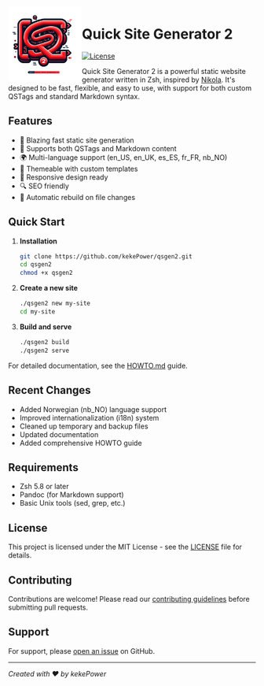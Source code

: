 <img src="qsg2-square.png" width="150" align="left">

# Quick Site Generator 2

[![License](https://img.shields.io/badge/license-MIT-blue.svg)](LICENSE)

Quick Site Generator 2 is a powerful static website generator written in Zsh, inspired by [Nikola](https://github.com/getnikola/nikola). It's designed to be fast, flexible, and easy to use, with support for both custom QSTags and standard Markdown syntax.

## Features

- 🚀 Blazing fast static site generation
- 📝 Supports both QSTags and Markdown content
- 🌍 Multi-language support (en_US, en_UK, es_ES, fr_FR, nb_NO)
- 🎨 Themeable with custom templates
- 📱 Responsive design ready
- 🔍 SEO friendly
- 🔄 Automatic rebuild on file changes

## Quick Start

1. **Installation**
   ```bash
   git clone https://github.com/kekePower/qsgen2.git
   cd qsgen2
   chmod +x qsgen2
   ```

2. **Create a new site**
   ```bash
   ./qsgen2 new my-site
   cd my-site
   ```

3. **Build and serve**
   ```bash
   ./qsgen2 build
   ./qsgen2 serve
   ```

For detailed documentation, see the [HOWTO.md](HOWTO.md) guide.

## Recent Changes

- Added Norwegian (nb_NO) language support
- Improved internationalization (i18n) system
- Cleaned up temporary and backup files
- Updated documentation
- Added comprehensive HOWTO guide

## Requirements

- Zsh 5.8 or later
- Pandoc (for Markdown support)
- Basic Unix tools (sed, grep, etc.)

## License

This project is licensed under the MIT License - see the [LICENSE](LICENSE) file for details.

## Contributing

Contributions are welcome! Please read our [contributing guidelines](CONTRIBUTING.md) before submitting pull requests.

## Support

For support, please [open an issue](https://github.com/kekePower/qsgen2/issues) on GitHub.

---

*Created with ❤️ by kekePower*
